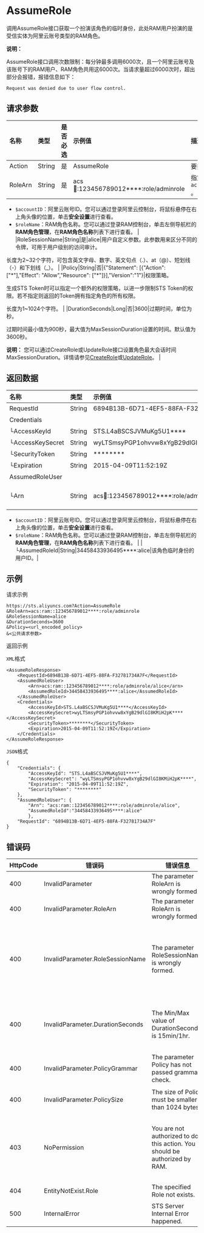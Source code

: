 # AssumeRole

调用AssumeRole接口获取一个扮演该角色的临时身份，此处RAM用户扮演的是受信实体为阿里云账号类型的RAM角色。

**说明：**

AssumeRole接口调用次数限制：每分钟最多调用6000次，且一个阿里云账号及该账号下的RAM用户、RAM角色共用这6000次。当请求量超过6000次时，超出部分会报错，报错信息如下：

```
Request was denied due to user flow control.
```

## 请求参数

|名称|类型|是否必选|示例值|描述|
|:-|:-|:---|:--|:-|
|Action|String|是|AssumeRole|要执行的操作。取值：AssumeRole|
|RoleArn|String|是|acs:ram::123456789012\*\*\*\*:role/adminrole|指定角色的ARN。格式：`acs:ram::$accountID:role/$roleName` 。 **说明：**

-   `$accountID`：阿里云账号ID。您可以通过登录阿里云控制台，将鼠标悬停在右上角头像的位置，单击**安全设置**进行查看。
-   `$roleName`：RAM角色名称。您可以通过登录RAM控制台，单击左侧导航栏的**RAM角色管理**，在**RAM角色名称**列表下进行查看。 |
|RoleSessionName|String|是|alice|用户自定义参数。此参数用来区分不同的令牌，可用于用户级别的访问审计。

长度为2~32个字符，可包含英文字母、数字、英文句点（.）、at（@）、短划线（-）和下划线（\_）。 |
|Policy|String|否|\{"Statement": \[\{"Action": \["\*"\],"Effect": "Allow","Resource": \["\*"\]\}\],"Version":"1"\}|权限策略。

生成STS Token时可以指定一个额外的权限策略，以进一步限制STS Token的权限。若不指定则返回的Token拥有指定角色的所有权限。

长度为1~1024个字符。 |
|DurationSeconds|Long|否|3600|过期时间，单位为秒。

过期时间最小值为900秒，最大值为MaxSessionDuration设置的时间。默认值为3600秒。

**说明：** 您可以通过CreateRole或UpdateRole接口设置角色最大会话时间MaxSessionDuration。详情请参见[CreateRole](/cn.zh-CN/API参考/API参考（RAM）/角色管理接口/CreateRole.md)或[UpdateRole](/cn.zh-CN/API参考/API参考（RAM）/角色管理接口/UpdateRole.md)。 |

## 返回数据

|名称|类型|示例值|描述|
|:-|:-|:--|:-|
|RequestId|String|6894B13B-6D71-4EF5-88FA-F32781734A7F|请求ID。|
|Credentials| | |访问凭证。|
|└AccessKeyId|String|STS.L4aBSCSJVMuKg5U1\*\*\*\*|访问密钥标识。|
|└AccessKeySecret|String|wyLTSmsyPGP1ohvvw8xYgB29dlGI8KMiH2pK\*\*\*\*|访问密钥。|
|└SecurityToken|String|\*\*\*\*\*\*\*\*|安全令牌。|
|└Expiration|String|2015-04-09T11:52:19Z|失效时间。|
|AssumedRoleUser| | |角色扮演临时身份。|
|└Arn|String|acs:ram::123456789012\*\*\*\*:role/adminrole/alice|指定角色的ARN。格式：`acs:ram::$accountID:role/$roleName/$RoleSessionName` 。 **说明：**

-   `$accountID`：阿里云账号ID。您可以通过登录阿里云控制台，将鼠标悬停在右上角头像的位置，单击**安全设置**进行查看。
-   `$roleName`：RAM角色名称。您可以通过登录RAM控制台，单击左侧导航栏的**RAM角色管理**，在**RAM角色名称**列表下进行查看。 |
|└AssumedRoleId|String|34458433936495\*\*\*\*:alice|该角色临时身份的用户ID。|

## 示例

请求示例

```
https://sts.aliyuncs.com?Action=AssumeRole
&RoleArn=acs:ram::123456789012****:role/adminrole
&RoleSessionName=alice
&DurationSeconds=3600
&Policy=<url_encoded_policy>
&<公共请求参数>
```

返回示例

`XML`格式

```
<AssumeRoleResponse>
    <RequestId>6894B13B-6D71-4EF5-88FA-F32781734A7F</RequestId>
    <AssumedRoleUser>
        <Arn>acs:ram::123456789012****:role/adminrole/alice</arn>
        <AssumedRoleId>34458433936495****:alice</AssumedRoleId>
    </AssumedRoleUser>
    <Credentials>
        <AccessKeyId>STS.L4aBSCSJVMuKg5U1****</AccessKeyId>
        <AccessKeySecret>wyLTSmsyPGP1ohvvw8xYgB29dlGI8KMiH2pK****</AccessKeySecret>
        <SecurityToken>********</SecurityToken>
        <Expiration>2015-04-09T11:52:19Z</Expiration>
    </Credentials>
</AssumeRoleResponse>
```

`JSON`格式

```
{
    "Credentials": {
        "AccessKeyId": "STS.L4aBSCSJVMuKg5U1****",
        "AccessKeySecret": "wyLTSmsyPGP1ohvvw8xYgB29dlGI8KMiH2pK****",
        "Expiration": "2015-04-09T11:52:19Z",
        "SecurityToken": "********"
    },
    "AssumedRoleUser": {
        "Arn": "acs:ram::123456789012****:role/adminrole/alice",
        "AssumedRoleId":"34458433936495****:alice"
        },
    "RequestId": "6894B13B-6D71-4EF5-88FA-F32781734A7F"
}
```

## 错误码

|HttpCode|错误码|错误信息|描述|
|--------|---|----|--|
|400|InvalidParameter|The parameter RoleArn is wrongly formed.|角色ARN格式错误。|
|400|InvalidParameter.RoleArn|The parameter RoleArn is wrongly formed.|角色ARN格式错误。|
|400|InvalidParameter.RoleSessionName|The parameter RoleSessionName is wrongly formed.|RoleSessionName格式错误，支持输入2~32个字符，请输入至少2个字符，允许输入英文字母、数字、英文句点（.）、at（@）、短划线（-）和下划线（\_）。|
|400|InvalidParameter.DurationSeconds|The Min/Max value of DurationSeconds is 15min/1hr.|DurationSeconds参数设置错误，过期时间最小值为900秒，最大值为MaxSessionDuration设置的时间。|
|400|InvalidParameter.PolicyGrammar|The parameter Policy has not passed grammar check.|权限策略语法错误。|
|400|InvalidParameter.PolicySize|The size of Policy must be smaller than 1024 bytes.|权限策略长度超限，最大不超过1024字符。|
|403|NoPermission|You are not authorized to do this action. You should be authorized by RAM.|STS Token没有权限。解决方法请参见[为什么使用STS时会报错](/cn.zh-CN/常见问题/RAM角色和STS Token常见问题.md)。|
|404|EntityNotExist.Role|The specified Role not exists.|指定的RAM角色不存在。|
|500|InternalError|STS Server Internal Error happened.|服务器内部错误。|

